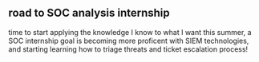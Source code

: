 ## road to SOC analysis internship ## 

time to start applying the knowledge I know to what I want this summer, a SOC internship
goal is becoming more proficent with SIEM technologies, and starting learning how to triage threats and ticket escalation process!